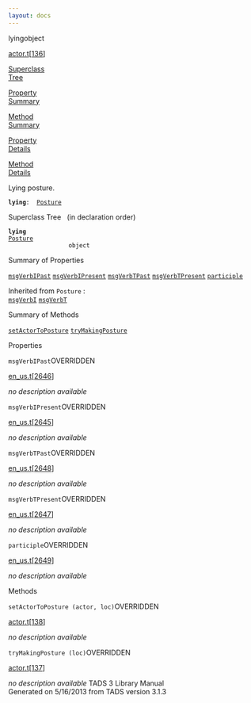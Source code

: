 ```yaml
---
layout: docs
---
```

<span class="title">lying</span><span class="type">object</span>

[actor.t](../file/actor.t.html)\[[136](../source/actor.t.html#136)\]

[Superclass  
Tree](#_SuperClassTree_)

[Property  
Summary](#_PropSummary_)

[Method  
Summary](#_MethodSummary_)

[Property  
Details](#_Properties_)

[Method  
Details](#_Methods_)



Lying posture.

**`lying`**` :   `[`Posture`](../object/Posture.html)



<span id="_SuperClassTree_"></span>



<span class="hdln">Superclass Tree</span>   (in declaration order)



**`lying`**  
[`Posture`](../object/Posture.html)  
`                 object`  
<span id="_PropSummary_"></span>



<span class="hdln">Summary of Properties</span>  



[`msgVerbIPast`](#msgVerbIPast) [`msgVerbIPresent`](#msgVerbIPresent) [`msgVerbTPast`](#msgVerbTPast) [`msgVerbTPresent`](#msgVerbTPresent) [`participle`](#participle)

Inherited from `Posture` :  
[`msgVerbI`](../object/Posture.html#msgVerbI) [`msgVerbT`](../object/Posture.html#msgVerbT)

<span id="_MethodSummary_"></span>



<span class="hdln">Summary of Methods</span>  



[`setActorToPosture`](#setActorToPosture) [`tryMakingPosture`](#tryMakingPosture)



<span id="_Properties_"></span>



<span class="hdln">Properties</span>  



<span id="msgVerbIPast"></span>

`msgVerbIPast`<span class="rem">OVERRIDDEN</span>

[en_us.t](../file/en_us.t.html)\[[2646](../source/en_us.t.html#2646)\]



*no description available*



<span id="msgVerbIPresent"></span>

`msgVerbIPresent`<span class="rem">OVERRIDDEN</span>

[en_us.t](../file/en_us.t.html)\[[2645](../source/en_us.t.html#2645)\]



*no description available*



<span id="msgVerbTPast"></span>

`msgVerbTPast`<span class="rem">OVERRIDDEN</span>

[en_us.t](../file/en_us.t.html)\[[2648](../source/en_us.t.html#2648)\]



*no description available*



<span id="msgVerbTPresent"></span>

`msgVerbTPresent`<span class="rem">OVERRIDDEN</span>

[en_us.t](../file/en_us.t.html)\[[2647](../source/en_us.t.html#2647)\]



*no description available*



<span id="participle"></span>

`participle`<span class="rem">OVERRIDDEN</span>

[en_us.t](../file/en_us.t.html)\[[2649](../source/en_us.t.html#2649)\]



*no description available*



<span id="_Methods_"></span>



<span class="hdln">Methods</span>  



<span id="setActorToPosture"></span>

`setActorToPosture (actor, loc)`<span class="rem">OVERRIDDEN</span>

[actor.t](../file/actor.t.html)\[[138](../source/actor.t.html#138)\]



*no description available*



<span id="tryMakingPosture"></span>

`tryMakingPosture (loc)`<span class="rem">OVERRIDDEN</span>

[actor.t](../file/actor.t.html)\[[137](../source/actor.t.html#137)\]



*no description available*
TADS 3 Library Manual  
Generated on 5/16/2013 from TADS version 3.1.3



